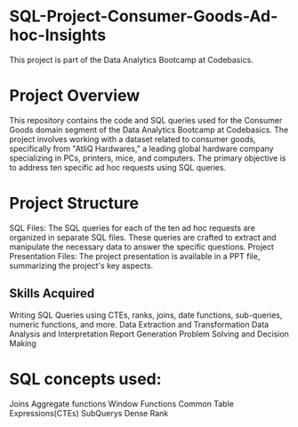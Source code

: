 # SQL-Project-Consumer-Goods-Ad-hoc-Insights

This project is part of the Data Analytics Bootcamp at Codebasics.

# Project Overview
This repository contains the code and SQL queries used for the Consumer Goods domain segment of the Data Analytics Bootcamp at Codebasics. The project involves working with a dataset related to consumer goods, specifically from "AtliQ Hardwares," a leading global hardware company specializing in PCs, printers, mice, and computers. The primary objective is to address ten specific ad hoc requests using SQL queries.

# Project Structure

SQL Files: The SQL queries for each of the ten ad hoc requests are organized in separate SQL files. These queries are crafted to extract and manipulate the necessary data to answer the specific questions.
Project Presentation Files: The project presentation is available in a PPT file, summarizing the project's key aspects.

## Skills Acquired
Writing SQL Queries using CTEs, ranks, joins, date functions, sub-queries, numeric functions, and more.
Data Extraction and Transformation
Data Analysis and Interpretation
Report Generation
Problem Solving and Decision Making

# SQL concepts used:
Joins
Aggregate functions
Window Functions
Common Table Expressions(CTEs)
SubQuerys
Dense Rank
